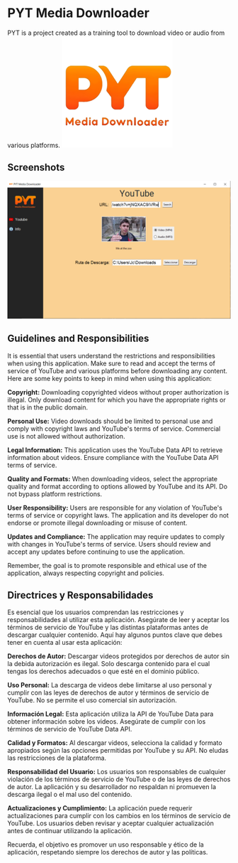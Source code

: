 # PYT Media Downloader
PYT is a project created as a training tool to download video or audio from various platforms. 
![Logo](images/pytLogo2.png)
## Screenshots
![Screenshot](images/cap.png)

## Guidelines and Responsibilities
It is essential that users understand the restrictions and responsibilities when using this application. Make sure to read and accept the terms of service of YouTube and various platforms before downloading any content. Here are some key points to keep in mind when using this application:

**Copyright:** Downloading copyrighted videos without proper authorization is illegal. Only download content for which you have the appropriate rights or that is in the public domain.

**Personal Use:** Video downloads should be limited to personal use and comply with copyright laws and YouTube's terms of service. Commercial use is not allowed without authorization.

**Legal Information:** This application uses the YouTube Data API to retrieve information about videos. Ensure compliance with the YouTube Data API terms of service.

**Quality and Formats:** When downloading videos, select the appropriate quality and format according to options allowed by YouTube and its API. Do not bypass platform restrictions.

**User Responsibility:** Users are responsible for any violation of YouTube's terms of service or copyright laws. The application and its developer do not endorse or promote illegal downloading or misuse of content.

**Updates and Compliance:** The application may require updates to comply with changes in YouTube's terms of service. Users should review and accept any updates before continuing to use the application.

Remember, the goal is to promote responsible and ethical use of the application, always respecting copyright and policies.

## Directrices y Responsabilidades
Es esencial que los usuarios comprendan las restricciones y responsabilidades al utilizar esta aplicación. Asegúrate de leer y aceptar los términos de servicio de YouTube y las distintas plataformas antes de descargar cualquier contenido. Aquí hay algunos puntos clave que debes tener en cuenta al usar esta aplicación:

**Derechos de Autor:** Descargar videos protegidos por derechos de autor sin la debida autorización es ilegal. Solo descarga contenido para el cual tengas los derechos adecuados o que esté en el dominio público.

**Uso Personal:** La descarga de videos debe limitarse al uso personal y cumplir con las leyes de derechos de autor y términos de servicio de YouTube. No se permite el uso comercial sin autorización.

**Información Legal:** Esta aplicación utiliza la API de YouTube Data para obtener información sobre los videos. Asegúrate de cumplir con los términos de servicio de YouTube Data API.

**Calidad y Formatos:** Al descargar videos, selecciona la calidad y formato apropiados según las opciones permitidas por YouTube y su API. No eludas las restricciones de la plataforma.

**Responsabilidad del Usuario:** Los usuarios son responsables de cualquier violación de los términos de servicio de YouTube o de las leyes de derechos de autor. La aplicación y su desarrollador no respaldan ni promueven la descarga ilegal o el mal uso del contenido.

**Actualizaciones y Cumplimiento:** La aplicación puede requerir actualizaciones para cumplir con los cambios en los términos de servicio de YouTube. Los usuarios deben revisar y aceptar cualquier actualización antes de continuar utilizando la aplicación.

Recuerda, el objetivo es promover un uso responsable y ético de la aplicación, respetando siempre los derechos de autor y las políticas.